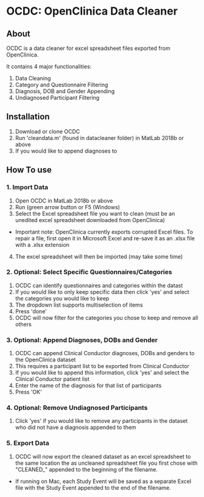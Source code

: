 # OCDC: OpenClinica Data Cleaner
## About
OCDC is a data cleaner for excel spreadsheet files exported from OpenClinica.

It contains 4 major functionalities:
1. Data Cleaning
2. Category and Questionnaire Filtering
3. Diagnosis, DOB and Gender Appending 
4. Undiagnosed Participant Filtering

## Installation
1. Download or clone OCDC
2. Run 'cleandata.m' (found in datacleaner folder) in MatLab 2018b or above
3. If you would like to append diagnoses to 

## How To use
### 1. Import Data
1. Open OCDC in MatLab 2018b or above
2. Run (green arrow button or F5 (Windows)
3. Select the Excel spreadsheet file you want to clean (must be an unedited excel spreadsheet downloaded from OpenClinica)
* Important note: OpenClinica currently exports corrupted Excel files. To repair a file, first open it in Microsoft Excel and re-save it as an .xlsx file with a .xlsx extension
4. The excel spreadsheet will then be imported (may take some time)

### 2. Optional: Select Specific Questionnaires/Categories
1. OCDC can identify questionnaires and categories within the datast
2. If you would like to only keep specific data then click 'yes' and select the categories you would like to keep
3. The dropdown list supports multiselection of items
4. Press 'done'
5. OCDC will now filter for the categories you chose to keep and remove all others

### 3. Optional: Append Diagnoses, DOBs and Gender
1. OCDC can append Clinical Conductor diagnoses, DOBs and genders to the OpenClinica dataset
2. This requires a participant list to be exported from Clinical Conductor
3. If you would like to append this information, click 'yes' and select the Clinical Conductor patient list
4. Enter the name of the diagnosis for that list of participants
5. Press 'OK'

### 4. Optional: Remove Undiagnosed Participants
1. Click 'yes' if you would like to remove any participants in the dataset who did not have a diagnosis appended to them

### 5. Export Data
1. OCDC will now export the cleaned dataset as an excel spreadsheet to the same location the as uncleaned spreadsheet file you first chose with "CLEANED_" appended to the beginning of the filename.
* If running on Mac, each Study Event will be saved as a separate Excel file with the Study Event appended to the end of the filename.
